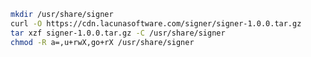 ﻿```sh
mkdir /usr/share/signer
curl -O https://cdn.lacunasoftware.com/signer/signer-1.0.0.tar.gz
tar xzf signer-1.0.0.tar.gz -C /usr/share/signer
chmod -R a=,u+rwX,go+rX /usr/share/signer
```
